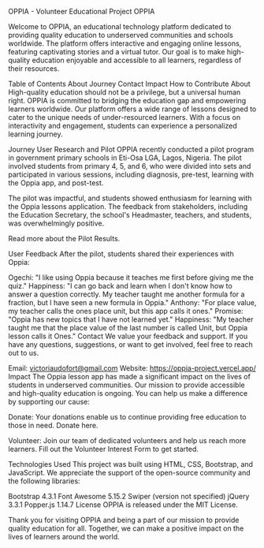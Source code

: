 OPPIA - Volunteer Educational Project
OPPIA

Welcome to OPPIA, an educational technology platform dedicated to providing quality education to underserved communities and schools worldwide. The platform offers interactive and engaging online lessons, featuring captivating stories and a virtual tutor. Our goal is to make high-quality education enjoyable and accessible to all learners, regardless of their resources.

Table of Contents
About
Journey
Contact
Impact
How to Contribute
About
High-quality education should not be a privilege, but a universal human right. OPPIA is committed to bridging the education gap and empowering learners worldwide. Our platform offers a wide range of lessons designed to cater to the unique needs of under-resourced learners. With a focus on interactivity and engagement, students can experience a personalized learning journey.

Journey
User Research and Pilot
OPPIA recently conducted a pilot program in government primary schools in Eti-Osa LGA, Lagos, Nigeria. The pilot involved students from primary 4, 5, and 6, who were divided into sets and participated in various sessions, including diagnosis, pre-test, learning with the Oppia app, and post-test.

The pilot was impactful, and students showed enthusiasm for learning with the Oppia lessons application. The feedback from stakeholders, including the Education Secretary, the school's Headmaster, teachers, and students, was overwhelmingly positive.

Read more about the Pilot Results.

User Feedback
After the pilot, students shared their experiences with Oppia:

Ogechi: "I like using Oppia because it teaches me first before giving me the quiz."
Happiness: "I can go back and learn when I don't know how to answer a question correctly. My teacher taught me another formula for a fraction, but I have seen a new formula in Oppia."
Anthony: "For place value, my teacher calls the ones place unit, but this app calls it ones."
Promise: "Oppia has new topics that I have not learned yet."
Happiness: "My teacher taught me that the place value of the last number is called Unit, but Oppia lesson calls it Ones."
Contact
We value your feedback and support. If you have any questions, suggestions, or want to get involved, feel free to reach out to us.

Email: victoriaudofort@gmail.com
Website: https://oppia-project.vercel.app/
Impact
The Oppia lesson app has made a significant impact on the lives of students in underserved communities. Our mission to provide accessible and high-quality education is ongoing. You can help us make a difference by supporting our cause:

Donate: Your donations enable us to continue providing free education to those in need. Donate here.

Volunteer: Join our team of dedicated volunteers and help us reach more learners. Fill out the Volunteer Interest Form to get started.

Technologies Used
This project was built using HTML, CSS, Bootstrap, and JavaScript. We appreciate the support of the open-source community and the following libraries:

Bootstrap 4.3.1
Font Awesome 5.15.2
Swiper (version not specified)
jQuery 3.3.1
Popper.js 1.14.7
License
OPPIA is released under the MIT License.

Thank you for visiting OPPIA and being a part of our mission to provide quality education for all. Together, we can make a positive impact on the lives of learners around the world.

